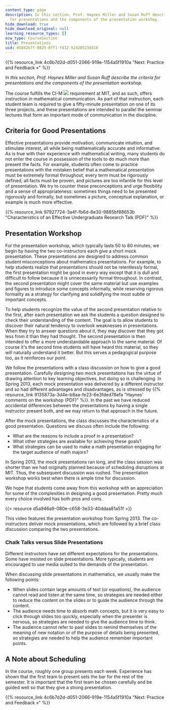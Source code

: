 ```yaml
---
content_type: page
description: In this section, Prof. Haynes Miller and Susan Ruff describe the criteria
  for presentations and the components of the presentation workshop.
hide_download: true
hide_download_original: null
learning_resource_types: []
ocw_type: CourseSection
title: Presentations
uid: 85842b7f-8825-8ff1-fd12-52420523d316
---
```


{{% resource_link 4c6b7d2d-d051-2066-919e-1154a5f1910a "Next: Practice and Feedback »" %}}

_In this section, Prof. Haynes Miller and Susan Ruff describe the criteria for presentations and the components of the presentation workshop._

The course fulfills the CI-M ![](/images/educator/icon-question-cim.png) requirement at MIT, and as such, offers instruction in mathematical communication. As part of that instruction, each student team is required to give a fifty-minute presentation on one of its three projects, and these presentations are intended to parallel the seminar lectures that form an important mode of communication in the discipline.

Criteria for Good Presentations
-------------------------------

Effective presentations provide motivation, communicate intuition, and stimulate interest, all while being mathematically accurate and informative. As is true with their experience with mathematical writing, many students do not enter the course in possession of the tools to do much more than present the facts. For example, students often come to practice presentations with the mistaken belief that a mathematical presentation must be extremely formal throughout, every term must be rigorously defined, all facts must be proven, and pictures are too infantile for this level of presentation. We try to counter these preconceptions and urge flexibility and a sense of appropriateness: sometimes things need to be presented rigorously and formally, but sometimes a picture, conceptual explanation, or example is much more effective.

{{% resource_link 97927724-3a4f-fb6d-8e30-9885bf88653b "Characteristics of an Effective Undergraduate Research Talk (PDF)" %}}

Presentation Workshop
---------------------

For the presentation workshop, which typically lasts 50 to 80 minutes, we begin by having the two co-instructors each give a short mock presentation. These presentations are designed to address common student misconceptions about mathematics presentations. For example, to help students realize that presentations should not be relentlessly formal, the first presentation might be good in every way except that it is dull and difficult to follow because it is unnecessarily formal throughout. In contrast, the second presentation might cover the same material but use examples and figures to introduce some concepts informally, while reserving rigorous formality as a strategy for clarifying and solidifying the most subtle or important concepts.

To help students recognize the value of the second presentation relative to the first, after each presentation we ask the students a question designed to check their understanding of the content. The goal is to allow students to discover their natural tendency to overlook weaknesses in presentations. When they try to answer questions about it, they may discover that they got less from it than they had thought. The second presentation is then intended to offer a more understandable approach to the same material. Of course it's the second time students will have heard this material, so they will naturally understand it better. But this serves a pedagogical purpose too, as it reinforces our point.

We follow the presentations with a class discussion on how to give a good presentation. Carefully designing two mock presentations has the virtue of drawing attention to key learning objectives, but doing so is challenging. In Spring 2013, each mock presentation was delivered by a different instructor and so had different advantages and disadvantages, as is stressed by {{% resource_link 9135873a-3d4e-b8aa-fe23-6e3fded78efa "Haynes' comments on the workshop (PDF)" %}}. In the past we have reduced accidental differences between the presentations by having a single instructor present both, and we may return to that approach in the future.

After the mock presentations, the class discusses the characteristics of a good presentation. Questions we discuss often include the following:

*   What are the reasons to include a proof in a presentation?
*   What other strategies are available for achieving these goals?
*   What strategies can be used to make a math presentation engaging for the target audience of math majors?

In Spring 2013, the mock presentations ran long, and the class session was shorter than we had originally planned because of scheduling disruptions at MIT. Thus, the subsequent discussion was rushed. The presentation workshop works best when there is ample time for discussion.

We hope that students come away from this workshop with an appreciation for some of the complexities in designing a good presentation. Pretty much every choice involved has both pros and cons.

{{< resource d5a946a9-080e-c658-3e33-40ddaa81a51f >}}

This video features the presentation workshop from Spring 2013. The co-instructors deliver mock presentations, which are followed by a brief class discussion comparing the two presentations.

### Chalk Talks versus Slide Presentations

Different instructors have set different expectations for the presentations. Some have insisted on slide presentations. More typically, students are encouraged to use media suited to the demands of the presentation.

When discussing slide presentations in mathematics, we usually make the following points:

*   When slides contain large amounts of text (or equations), the audience cannot read and listen at the same time, so strategies are needed either to reduce the content on the slides or to guide the audience through the content.
*   The audience needs time to absorb math concepts, but it is very easy to click through slides too quickly, especially when the presenter is nervous, so strategies are needed to give the audience time to think.
*   The audience cannot refer to past slides to remind themselves of the meaning of new notation or of the purpose of details being presented, so strategies are needed to help the audience remember important points.

A Note about Scheduling
-----------------------

In the course, roughly one group presents each week. Experience has shown that the first team to present sets the bar for the rest of the semester. It is important that the first team be chosen carefully and be guided well so that they give a strong presentation.

{{% resource_link 4c6b7d2d-d051-2066-919e-1154a5f1910a "Next: Practice and Feedback »" %}}